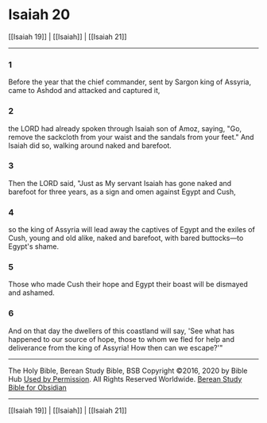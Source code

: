 # Isaiah 20

[[Isaiah 19]] | [[Isaiah]] | [[Isaiah 21]]

---

### 1
Before the year that the chief commander, sent by Sargon king of Assyria, came to Ashdod and attacked and captured it,

### 2
the LORD had already spoken through Isaiah son of Amoz, saying, "Go, remove the sackcloth from your waist and the sandals from your feet." And Isaiah did so, walking around naked and barefoot.

### 3
Then the LORD said, "Just as My servant Isaiah has gone naked and barefoot for three years, as a sign and omen against Egypt and Cush,

### 4
so the king of Assyria will lead away the captives of Egypt and the exiles of Cush, young and old alike, naked and barefoot, with bared buttocks—to Egypt's shame.

### 5
Those who made Cush their hope and Egypt their boast will be dismayed and ashamed.

### 6
And on that day the dwellers of this coastland will say, 'See what has happened to our source of hope, those to whom we fled for help and deliverance from the king of Assyria! How then can we escape?'"

---

The Holy Bible, Berean Study Bible, BSB
Copyright ©2016, 2020 by Bible Hub
[Used by Permission](https://berean.bible/terms.htm). All Rights Reserved Worldwide.
[Berean Study Bible for Obsidian](https://github.com/gapmiss/berean-study-bible-for-obsidian)

---

[[Isaiah 19]] | [[Isaiah]] | [[Isaiah 21]]

